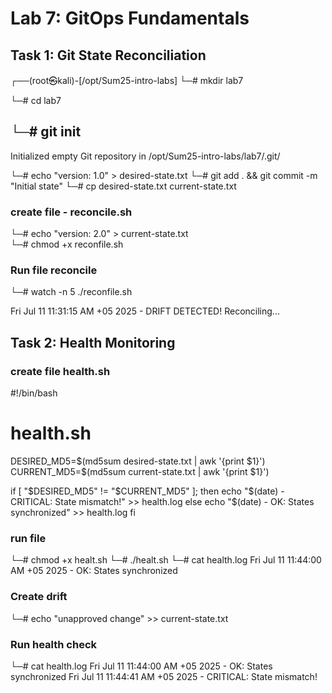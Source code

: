 # Lab 7: GitOps Fundamentals

## Task 1: Git State Reconciliation
┌──(root㉿kali)-[/opt/Sum25-intro-labs]
└─# mkdir lab7
                                                                                                                                   
└─# cd lab7                 
                                                                                                                                   
└─# git init 
------
Initialized empty Git repository in /opt/Sum25-intro-labs/lab7/.git/

└─# echo "version: 1.0" > desired-state.txt
└─# git add . && git commit -m "Initial state" 
└─# cp desired-state.txt current-state.txt

### create file - reconcile.sh
└─# echo "version: 2.0" > current-state.txt                                                                                                                                                      
└─# chmod +x reconfile.sh  
### Run file reconcile
└─# watch -n 5 ./reconfile.sh

Fri Jul 11 11:31:15 AM +05 2025 - DRIFT DETECTED! Reconciling...

## Task 2: Health Monitoring
### create file health.sh
#!/bin/bash
# health.sh
DESIRED_MD5=$(md5sum desired-state.txt | awk '{print $1}')
CURRENT_MD5=$(md5sum current-state.txt | awk '{print $1}')

if [ "$DESIRED_MD5" != "$CURRENT_MD5" ]; then
    echo "$(date) - CRITICAL: State mismatch!" >> health.log
else
    echo "$(date) - OK: States synchronized" >> health.log
fi

### run file
└─# chmod +x healt.sh 
└─# ./healt.sh
└─# cat  health.log
Fri Jul 11 11:44:00 AM +05 2025 - OK: States synchronized

### Create drift 
└─# echo "unapproved change" >> current-state.txt
### Run health check
└─# cat  health.log 
Fri Jul 11 11:44:00 AM +05 2025 - OK: States synchronized
Fri Jul 11 11:44:41 AM +05 2025 - CRITICAL: State mismatch!

